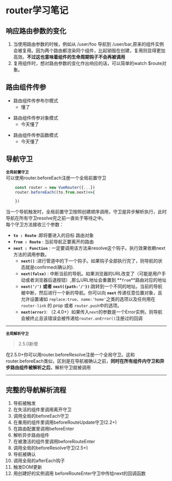 # router学习笔记
## 响应路由参数的变化
1. 当使用路由参数的时候，例如从 /user/foo 导航到 /user/bar,原来的组件实例会被复用。因为两个路由都渲染同个组件，比起销毁在创建，复用则显得更加高效。**不过这也意味着组件的生命周期钩子不会再被调用**
2. 复用组件时，想对路由参数的变化作出响应的话，可以简单的watch $route对象。

## 路由组件传参
* 路由组件传参布尔模式
    * 懂了
- 路由组件传参对象模式
    - 今天懂了
+ 路由组件传参函数模式
    * 今天懂了
## 导航守卫
**`全局前置守卫`**
</br>
可以使用router.beforeEach注册一个全局前置守卫

```js
    const router = new VueRouter({...})
    router.beforeEach((to,from,next)=>{

    })
```

当一个导航触发时，全局前置守卫按照创建顺序调用，守卫是异步解析执行，此时导航在所有守卫resolve完之前一直处于等待之中。
</br>
每个守卫方法接收三个参数：
+ **`to : Route`** :即将要进入的目标 路由对象
+ **`from : Route`** : 当前导航正要离开的路由
+ **`next : Function`** : 一定要调用该方法来resolve这个钩子。执行效果依赖next方法的调用参数。
    - **`next()`** :进行管道中的下一个钩子。如果钩子全部执行完了，则导航的状态就是confirmed(确认的).
    - **`next(false)`** : 中断当前的导航。如果浏览器的URL改变了（可能是用户手动或者浏览器后退按钮）,那么URL地址会重置到 **`from`**路由对应的地址
    - **`next('/')`** **或者** **`next({path:'/'})`**:跳转到一个不同的地址。当前的导航被中断，然后进行一个新的导航。你可以向 **`next`** 传递任意位置对象，且允许设置诸如 `replace:true`、`name:'home'`之类的选项以及任何用在`router-link` 的 prop 或者 `router.push`中的选项。
    - **`next(error)`**: （2.4.0+）如果传入`next`的参数是一个Error实例，则导航会被终止且该错误会被传递给`router.onError()`注册过的回调

---
**`全局解析守卫`**
>2.5.0新增

在2.5.0+你可以用router.beforeResolve注册一个全局守卫。这和router.beforeEach类似，区别是在导航被确认之前，**同时在所有组件内守卫和异步路由组件被解析之后**，解析守卫就被调用

---


## 完整的导航解析流程
1. 导航被触发
2. 在失活的组件里调用离开守卫
3. 调用全局的beforeEach守卫
4. 在重用的组件里调用beforeRouteUpdate守卫(2.2+)
5. 在路由配置里调用beforeEnter
6. 解析异步路由组件
7. 在被激活的组件里调用beforeRouteEnter
8. 调用全局的beforeResolve守卫(2.5+)
9. 导航被确认
10. 调用全局的afterEach钩子
11. 触发DOM更新
12. 用创建好的实例调用 beforeRouteEnter守卫中传给next的回调函数
